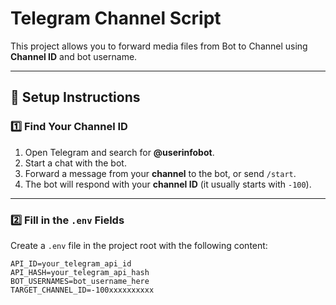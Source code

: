 # Telegram Channel Script

This project allows you to forward media files from Bot to Channel using **Channel ID** and bot username.

---

## 🚀 Setup Instructions

### 1️⃣ Find Your Channel ID
1. Open Telegram and search for **@userinfobot**.
2. Start a chat with the bot.
3. Forward a message from your **channel** to the bot, or send `/start`.
4. The bot will respond with your **channel ID** (it usually starts with `-100`).

---

### 2️⃣ Fill in the `.env` Fields
Create a `.env` file in the project root with the following content:

```env
API_ID=your_telegram_api_id
API_HASH=your_telegram_api_hash
BOT_USERNAMES=bot_username_here
TARGET_CHANNEL_ID=-100xxxxxxxxxx
